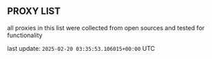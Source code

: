 ## PROXY LIST

all proxies in this list were collected from open sources and tested for functionality

last update: `2025-02-20 03:35:53.106015+00:00` UTC